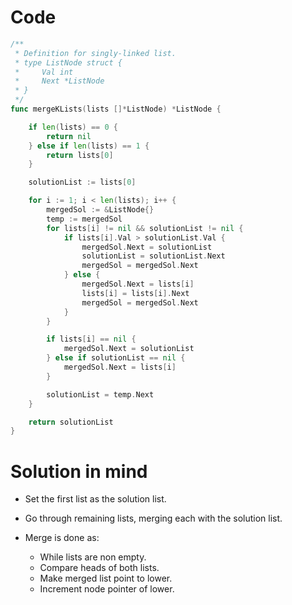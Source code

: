 Code
====

```go
/**
 * Definition for singly-linked list.
 * type ListNode struct {
 *     Val int
 *     Next *ListNode
 * }
 */
func mergeKLists(lists []*ListNode) *ListNode {

	if len(lists) == 0 {
		return nil
	} else if len(lists) == 1 {
		return lists[0]
	}

	solutionList := lists[0]

	for i := 1; i < len(lists); i++ {
		mergedSol := &ListNode{}
		temp := mergedSol
		for lists[i] != nil && solutionList != nil {
			if lists[i].Val > solutionList.Val {
				mergedSol.Next = solutionList
				solutionList = solutionList.Next
				mergedSol = mergedSol.Next
			} else {
				mergedSol.Next = lists[i]
				lists[i] = lists[i].Next
				mergedSol = mergedSol.Next
			}
		}

		if lists[i] == nil {
			mergedSol.Next = solutionList
		} else if solutionList == nil {
			mergedSol.Next = lists[i]
		}

		solutionList = temp.Next
	}

	return solutionList
}
```

Solution in mind
================

-	Set the first list as the solution list.

-	Go through remaining lists, merging each with the solution list.

-	Merge is done as:

	-	While lists are non empty.
	-	Compare heads of both lists.
	-	Make merged list point to lower.
	-	Increment node pointer of lower.
